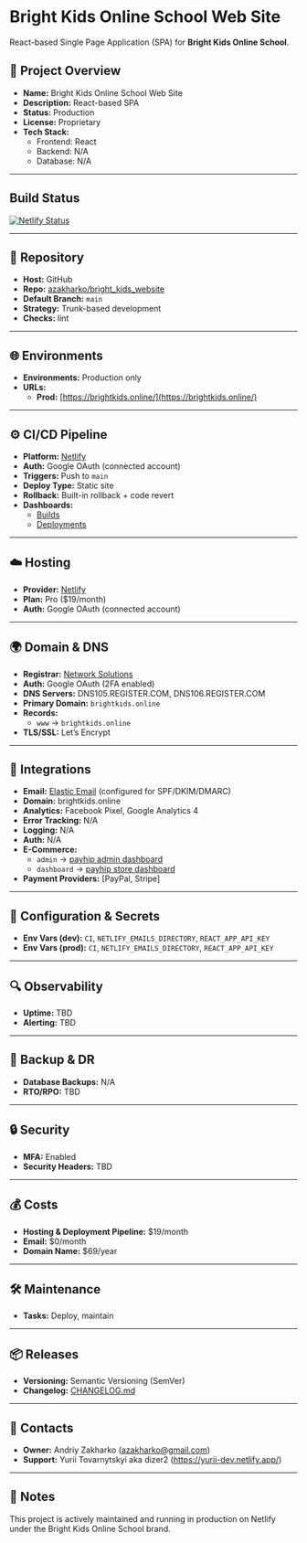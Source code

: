 # Bright Kids Online School Web Site

React-based Single Page Application (SPA) for **Bright Kids Online School**.

## 📌 Project Overview
- **Name:** Bright Kids Online School Web Site  
- **Description:** React-based SPA  
- **Status:** Production  
- **License:** Proprietary  
- **Tech Stack:**  
  - Frontend: React  
  - Backend: N/A  
  - Database: N/A  

---

## Build Status

[![Netlify Status](https://api.netlify.com/api/v1/badges/efdce2ac-6c06-4201-abab-4fd406b1e308/deploy-status)](https://app.netlify.com/projects/bright-kids-online/deploys)

---

## 📂 Repository
- **Host:** GitHub  
- **Repo:** [azakharko/bright_kids_website](https://github.com/azakharko/bright_kids_website)  
- **Default Branch:** `main`  
- **Strategy:** Trunk-based development  
- **Checks:** lint  

---

## 🌐 Environments
- **Environments:** Production only  
- **URLs:**  
  - **Prod:** [https://brightkids.online/](https://brightkids.online/)  

---

## ⚙️ CI/CD Pipeline
- **Platform:** [Netlify](https://app.netlify.com/projects/bright-kids-online)  
- **Auth:** Google OAuth (connected account)  
- **Triggers:** Push to `main`  
- **Deploy Type:** Static site  
- **Rollback:** Built-in rollback + code revert  
- **Dashboards:**  
  - [Builds](https://app.netlify.com/teams/azakharko/builds)  
  - [Deployments](https://app.netlify.com/projects/bright-kids-online/deploys)  

---

## ☁️ Hosting
- **Provider:** [Netlify](https://app.netlify.com/projects/bright-kids-online/configuration/general#project-details)  
- **Plan:** Pro ($19/month)  
- **Auth:** Google OAuth (connected account)  

---

## 🌍 Domain & DNS
- **Registrar:** [Network Solutions](https://www.networksolutions.com)  
- **Auth:** Google OAuth (2FA enabled)  
- **DNS Servers:** DNS105.REGISTER.COM, DNS106.REGISTER.COM  
- **Primary Domain:** `brightkids.online`  
- **Records:**  
  - `www` → `brightkids.online`  
- **TLS/SSL:** Let’s Encrypt  

---

## 🔗 Integrations
- **Email:** [Elastic Email](https://app.elasticemail.com/) (configured for SPF/DKIM/DMARC)  
- **Domain:** brightkids.online  
- **Analytics:** Facebook Pixel, Google Analytics 4  
- **Error Tracking:** N/A  
- **Logging:** N/A  
- **Auth:** N/A  
- **E-Commerce:** 
  - `admin` → [payhip admin dashboard](https://payhip.com/dashboard)
  - `dashboard` → [payhip store dashboard](https://payhip.com/BrightKidsUkrainianOnlineSchool)
- **Payment Providers:** [PayPal, Stripe]

---

## 🔑 Configuration & Secrets
- **Env Vars (dev):** `CI`, `NETLIFY_EMAILS_DIRECTORY`, `REACT_APP_API_KEY`  
- **Env Vars (prod):** `CI`, `NETLIFY_EMAILS_DIRECTORY`, `REACT_APP_API_KEY`  

---

## 🔍 Observability
- **Uptime:** TBD  
- **Alerting:** TBD  

---

## 💾 Backup & DR
- **Database Backups:** N/A  
- **RTO/RPO:** TBD  

---

## 🔒 Security
- **MFA:** Enabled  
- **Security Headers:** TBD  

---

## 💰 Costs
- **Hosting & Deployment Pipeline:** $19/month  
- **Email:** $0/month  
- **Domain Name:** $69/year  

---

## 🛠 Maintenance
- **Tasks:** Deploy, maintain  

---

## 📦 Releases
- **Versioning:** Semantic Versioning (SemVer)  
- **Changelog:** [CHANGELOG.md](CHANGELOG.md)  

---

## 👤 Contacts
- **Owner:** Andriy Zakharko (<azakharko@gmail.com>)  
- **Support:** Yurii Tovarnytskyi aka dizer2 (https://yurii-dev.netlify.app/)

---

## 📖 Notes
This project is actively maintained and running in production on Netlify under the Bright Kids Online School brand.

